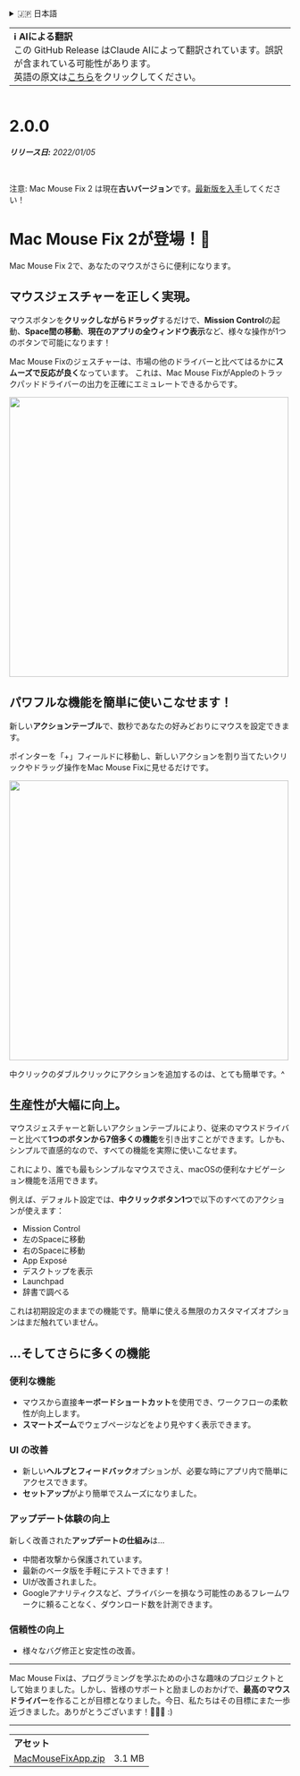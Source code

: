 <details>
<summary>🇯🇵 日本語</summary>

[🇬🇧 English (GitHub Release)](https://github.com/noah-nuebling/mac-mouse-fix/releases/tag/2.0.0)\
[🇦🇩 Català](https://redirect.macmousefix.com/?target=mmf-release&tag=2.0.0&locale=ca)\
[🇩🇪 Deutsch](https://redirect.macmousefix.com/?target=mmf-release&tag=2.0.0&locale=de)\
[🇪🇸 Español](https://redirect.macmousefix.com/?target=mmf-release&tag=2.0.0&locale=es)\
[🇫🇷 Français](https://redirect.macmousefix.com/?target=mmf-release&tag=2.0.0&locale=fr)\
[🇮🇩 Indonesia](https://redirect.macmousefix.com/?target=mmf-release&tag=2.0.0&locale=id)\
[🇮🇹 Italiano](https://redirect.macmousefix.com/?target=mmf-release&tag=2.0.0&locale=it)\
[🇭🇺 Magyar](https://redirect.macmousefix.com/?target=mmf-release&tag=2.0.0&locale=hu)\
[🇳🇱 Nederlands](https://redirect.macmousefix.com/?target=mmf-release&tag=2.0.0&locale=nl)\
[🇵🇱 Polski](https://redirect.macmousefix.com/?target=mmf-release&tag=2.0.0&locale=pl)\
[🇧🇷 Português (Brasil)](https://redirect.macmousefix.com/?target=mmf-release&tag=2.0.0&locale=pt-BR)\
[🇵🇹 Português (Portugal)](https://redirect.macmousefix.com/?target=mmf-release&tag=2.0.0&locale=pt-PT)\
[🇷🇴 Română](https://redirect.macmousefix.com/?target=mmf-release&tag=2.0.0&locale=ro)\
[🇸🇪 Svenska](https://redirect.macmousefix.com/?target=mmf-release&tag=2.0.0&locale=sv)\
[🇻🇳 Tiếng Việt](https://redirect.macmousefix.com/?target=mmf-release&tag=2.0.0&locale=vi)\
[🇹🇷 Türkçe](https://redirect.macmousefix.com/?target=mmf-release&tag=2.0.0&locale=tr)\
[🇨🇿 Čeština](https://redirect.macmousefix.com/?target=mmf-release&tag=2.0.0&locale=cs)\
[🇬🇷 Ελληνικά](https://redirect.macmousefix.com/?target=mmf-release&tag=2.0.0&locale=el)\
[🇷🇺 Русский](https://redirect.macmousefix.com/?target=mmf-release&tag=2.0.0&locale=ru)\
[🇺🇦 Українська](https://redirect.macmousefix.com/?target=mmf-release&tag=2.0.0&locale=uk)\
[🇮🇱 עברית](https://redirect.macmousefix.com/?target=mmf-release&tag=2.0.0&locale=he)\
[🇸🇦 العربية](https://redirect.macmousefix.com/?target=mmf-release&tag=2.0.0&locale=ar)\
[🇮🇳 हिन्दी](https://redirect.macmousefix.com/?target=mmf-release&tag=2.0.0&locale=hi)\
[🇹🇭 ไทย](https://redirect.macmousefix.com/?target=mmf-release&tag=2.0.0&locale=th)\
[🇨🇳 中文 (简体)](https://redirect.macmousefix.com/?target=mmf-release&tag=2.0.0&locale=zh-Hans)\
[🇨🇳 中文 (繁體)](https://redirect.macmousefix.com/?target=mmf-release&tag=2.0.0&locale=zh-Hant)\
[🇭🇰 中文（香港)](https://redirect.macmousefix.com/?target=mmf-release&tag=2.0.0&locale=zh-HK)\
**🇯🇵 日本語**\
[🇰🇷 한국어](https://redirect.macmousefix.com/?target=mmf-release&tag=2.0.0&locale=ko)\
[Help translate Mac Mouse Fix to different languages!](https://github.com/noah-nuebling/mac-mouse-fix/discussions/731)
</details>
<table align=><td>
<b>ℹ️ AIによる翻訳</b><br>
この GitHub Release はClaude AIによって翻訳されています。誤訳が含まれている可能性があります。<br>
英語の原文は<a href="https://github.com/noah-nuebling/mac-mouse-fix/releases/tag/2.0.0">こちら</a>をクリックしてください。
</td></table>

<table></table>

# 2.0.0
***リリース日:** 2022/01/05*

<br>

注意: Mac Mouse Fix 2 は現在**古いバージョン**です。[最新版を入手](https://redirect.macmousefix.com/?target=mmf-releases-overview&locale=ja)してください！

# Mac Mouse Fix 2が登場！🎉

Mac Mouse Fix 2で、あなたのマウスがさらに便利になります。

## マウスジェスチャーを正しく実現。

マウスボタンを**クリックしながらドラッグ**するだけで、**Mission Control**の起動、**Space間の移動**、**現在のアプリの全ウィンドウ表示**など、様々な操作が1つのボタンで可能になります！

Mac Mouse Fixのジェスチャーは、市場の他のドライバーと比べてはるかに**スムーズで反応が良く**なっています。
これは、Mac Mouse FixがAppleのトラックパッドドライバーの出力を正確にエミュレートできるからです。

<img width=500px src="https://user-images.githubusercontent.com/40808343/149643011-cc3311f1-af5c-453a-8206-2c6496d73d61.gif">

## パワフルな機能を簡単に使いこなせます！

新しい**アクションテーブル**で、数秒であなたの好みどおりにマウスを設定できます。

ポインターを「+」フィールドに移動し、新しいアクションを割り当てたいクリックやドラッグ操作をMac Mouse Fixに見せるだけです。

<img width=500px src="https://user-images.githubusercontent.com/40808343/149642392-d0e25cf9-b49b-4398-b2e9-af2e810c8594.gif">

中クリックのダブルクリックにアクションを追加するのは、とても簡単です。^

## 生産性が大幅に向上。

マウスジェスチャーと新しいアクションテーブルにより、従来のマウスドライバーと比べて**1つのボタンから7倍多くの機能**を引き出すことができます。しかも、シンプルで直感的なので、すべての機能を実際に使いこなせます。

これにより、誰でも最もシンプルなマウスでさえ、macOSの便利なナビゲーション機能を活用できます。

例えば、デフォルト設定では、**中クリックボタン1つ**で以下のすべてのアクションが使えます：

- Mission Control
- 左のSpaceに移動
- 右のSpaceに移動
- App Exposé
- デスクトップを表示
- Launchpad
- 辞書で調べる

これは初期設定のままでの機能です。簡単に使える無限のカスタマイズオプションはまだ触れていません。

## ...そしてさらに多くの機能

### 便利な機能

- マウスから直接**キーボードショートカット**を使用でき、ワークフローの柔軟性が向上します。
- **スマートズーム**でウェブページなどをより見やすく表示できます。

### UI の改善

- 新しい**ヘルプとフィードバック**オプションが、必要な時にアプリ内で簡単にアクセスできます。
- **セットアップ**がより簡単でスムーズになりました。

### アップデート体験の向上

新しく改善された**アップデートの仕組み**は...

- 中間者攻撃から保護されています。
- 最新のベータ版を手軽にテストできます！
- UIが改善されました。
- Googleアナリティクスなど、プライバシーを損なう可能性のあるフレームワークに頼ることなく、ダウンロード数を計測できます。

### 信頼性の向上

- 様々なバグ修正と安定性の改善。

---

Mac Mouse Fixは、プログラミングを学ぶための小さな趣味のプロジェクトとして始まりました。しかし、皆様のサポートと励ましのおかげで、**最高のマウスドライバー**を作ることが目標となりました。今日、私たちはその目標にまた一歩近づきました。ありがとうございます！🚀🚀🚀 :)

---

<table align="start">
<tr>
    <td colspan=2>
        <b>アセット</b>
    </td>
</tr>
<tr>
    <td><a href="https://github.com/noah-nuebling/mac-mouse-fix/releases/download/2.0.0/MacMouseFixApp.zip">MacMouseFixApp.zip</a></td>
    <td>3.1 MB</td>
</tr>
</table>